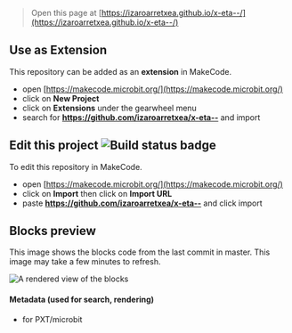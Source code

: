 
> Open this page at [https://izaroarretxea.github.io/x-eta--/](https://izaroarretxea.github.io/x-eta--/)

## Use as Extension

This repository can be added as an **extension** in MakeCode.

* open [https://makecode.microbit.org/](https://makecode.microbit.org/)
* click on **New Project**
* click on **Extensions** under the gearwheel menu
* search for **https://github.com/izaroarretxea/x-eta--** and import

## Edit this project ![Build status badge](https://github.com/izaroarretxea/x-eta--/workflows/MakeCode/badge.svg)

To edit this repository in MakeCode.

* open [https://makecode.microbit.org/](https://makecode.microbit.org/)
* click on **Import** then click on **Import URL**
* paste **https://github.com/izaroarretxea/x-eta--** and click import

## Blocks preview

This image shows the blocks code from the last commit in master.
This image may take a few minutes to refresh.

![A rendered view of the blocks](https://github.com/izaroarretxea/x-eta--/raw/master/.github/makecode/blocks.png)

#### Metadata (used for search, rendering)

* for PXT/microbit
<script src="https://makecode.com/gh-pages-embed.js"></script><script>makeCodeRender("{{ site.makecode.home_url }}", "{{ site.github.owner_name }}/{{ site.github.repository_name }}");</script>
